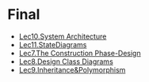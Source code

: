 # Final

<!--Index-->

- [Lec10.System Architecture](./Lec10.System%20Architecture.pdf)
- [Lec11.StateDiagrams](./Lec11.StateDiagrams.pdf)
- [Lec7.The Construction Phase-Design](./Lec7.The%20Construction%20Phase-Design.pdf)
- [Lec8.Design Class Diagrams](./Lec8.Design%20Class%20Diagrams.pdf)
- [Lec9.Inheritance&Polymorphism](./Lec9.Inheritance%26Polymorphism.pdf)

<!--Index-->
